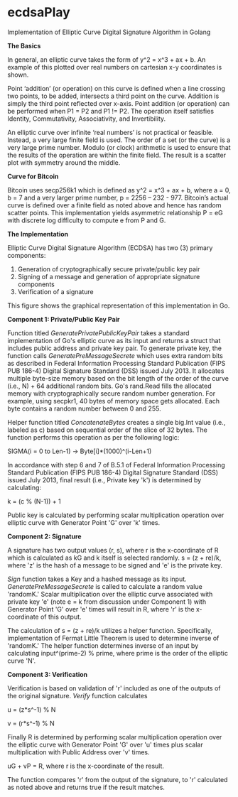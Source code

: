 # ecdsaPlay
Implementation of Elliptic Curve Digital Signature Algorithm in Golang

**The Basics**

In general, an elliptic curve takes the form of y^2 = x^3 + ax + b. An example of this plotted over real numbers on cartesian x-y coordinates is shown.

Point ‘addition’ (or operation) on this curve is defined when a line crossing two points, to be added, intersects a third point on the curve. Addition is simply the third point reflected over x-axis. Point addition (or operation) can be performed when P1 = P2 and P1 != P2. The operation itself satisfies Identity, Commutativity, Associativity, and Invertibility.

An elliptic curve over infinite ‘real numbers’ is not practical or feasible. Instead, a very large finite field is used. The order of a set (or the curve) is a very large prime number. Modulo (or clock) arithmetic is used to ensure that the results of the operation are within the finite field. The result is a scatter plot with symmetry around the middle.

**Curve for Bitcoin**

Bitcoin uses secp256k1 which is defined as y^2 = x^3 + ax + b, where a = 0, b = 7 and a very larger prime number, p = 2256 – 232 - 977. Bitcoin’s actual curve is defined over a finite field as noted above and hence has random scatter points. This implementation yields asymmetric relationship P = eG with discrete log difficulty to compute e from P and G.

**The Implementation**

Elliptic Curve Digital Signature Algorithm (ECDSA) has two (3) primary components:


1. Generation of cryptographically secure private/public key pair 
2. Signing of a message and generation of appropriate signature components
3. Verification of a signature

This figure shows the graphical representation of this implementation in Go.

**Component 1: Private/Public Key Pair**

Function titled *GeneratePrivatePublicKeyPair* takes a standard implementation of Go's elliptic curve as its input and returns a struct that includes public address and private key pair. To generate private key, the function calls *GeneratePreMessageSecrete* which uses extra random bits as described in Federal Information Processing Standard Publication (FIPS PUB 186-4) Digital Signature Standard (DSS) issued July 2013. It allocates multiple byte-size memory based on the bit length of the order of the curve (i.e., N)  + 64 additional random bits. Go's rand.Read fills the allocated memory with cryptographically secure random number generation. For example, using secpkr1, 40 bytes of memory space gets allocated. Each byte contains a random number between 0 and 255.

Helper function titled *ConcatenateBytes* creates a single big.Int value (i.e., labeled as c) based on sequential order of the slice of 32 bytes. The function performs this operation as per the following logic:

SIGMA(i = 0 to Len-1) -> Byte[i]*(1000)^(i-Len+1)

In accordance with step 6 and 7 of B.5.1 of Federal Information Processing Standard Publication (FIPS PUB 186-4) Digital Signature Standard (DSS) issued July 2013, final result (i.e., Private key 'k') is determined by calculating:

k = (c % (N-1)) + 1

Public key is calculated by performing scalar multiplication operation over elliptic curve with Generator Point 'G' over 'k' times.

**Component 2: Signature**

A signature has two output values (r, s), where r is the x-coordinate of R which is calculated as kG and k itself is selected randomly. s = (z + re)/k, where 'z' is the hash of a message to be signed and 'e' is the private key.

*Sign* function takes a Key and a hashed message as its input. *GeneratePreMessageSecrete* is called to calculate a random value 'randomK.' Scalar multiplication over the elliptic curve associated with private key 'e' (note e = k from discussion under Component 1) with Generator Point 'G' over 'e' times will result in R, where 'r' is the x-coordinate of this output.

The calculation of s = (z + re)/k utilizes a helper function. Specifically, implementation of Fermat Little Theorem is used to determine inverse of 'randomK.' The helper function determines inverse of an input by calculating input^(prime-2) % prime, where prime is the order of the elliptic curve 'N'.

**Component 3: Verification**

Verification is based on validation of 'r' included as one of the outputs of the original signature. *Verify* function calculates

u = (z*s^-1) % N

v = (r*s^-1) % N

Finally R is determined by performing scalar multiplication operation over the elliptic curve with Generator Point 'G' over 'u' times plus scalar multiplication with Public Address over 'v' times.

uG + vP = R, where r is the x-coordinate of the result.

The function compares 'r' from the output of the signature, to 'r' calculated as noted above and returns true if the result matches.
